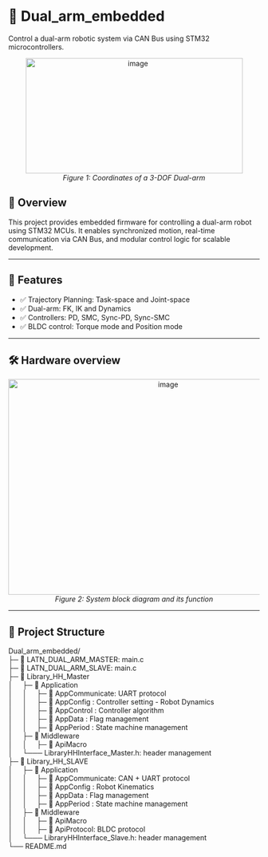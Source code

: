 # 🤖 Dual_arm_embedded
Control a dual-arm robotic system via CAN Bus using STM32 microcontrollers.

<p align="center">
  <img width="435" 
       height="231"
       alt="image"
       src="https://github.com/user-attachments/assets/c4bcd18a-4ee3-4f55-b150-ca67c0c89d87" />
  <br>
  <em>Figure 1: Coordinates of a 3-DOF Dual-arm</em>
</p>


## 🧠 Overview

This project provides embedded firmware for controlling a dual-arm robot using STM32 MCUs. It enables synchronized motion, real-time communication via CAN Bus, and modular control logic for scalable development.

---

## 🚀 Features

- ✅ Trajectory Planning: Task-space and Joint-space
- ✅ Dual-arm: FK, IK and Dynamics
- ✅ Controllers: PD, SMC, Sync-PD, Sync-SMC
- ✅ BLDC control: Torque mode and Position mode
---

## 🛠️ Hardware overview

<p align="center">
  <img width="625"
       height="432"
       alt="image"
       src="https://github.com/user-attachments/assets/2b0048c6-f7b0-4013-b958-1d01a6d20f30" />
  <br>
  <em>Figure 2: System block diagram and its function</em>
</p>

---

## 📁 Project Structure
Dual_arm_embedded/<br>
├─ 📂 LATN_DUAL_ARM_MASTER: main.c<br>
├─ 📂 LATN_DUAL_ARM_SLAVE: main.c<br>
├─ 📂 Library_HH_Master<br>
│ &nbsp; &nbsp; ├─ 📂 Application<br>
│ &nbsp; &nbsp; │ &nbsp; &nbsp;   ├─ 📂 AppCommunicate: UART protocol<br>
│ &nbsp; &nbsp; │ &nbsp; &nbsp;   ├─ 📂 AppConfig     : Controller setting - Robot Dynamics <br>
│ &nbsp; &nbsp; │ &nbsp; &nbsp;   ├─ 📂 AppControl    : Controller algorithm<br>
│ &nbsp; &nbsp; │ &nbsp; &nbsp;   ├─ 📂 AppData       : Flag management<br>
│ &nbsp; &nbsp; │ &nbsp; &nbsp;   ├─ 📂 AppPeriod     : State machine management<br>
│ &nbsp; &nbsp; ├─ 📂 Middleware<br>
│ &nbsp; &nbsp; │ &nbsp; &nbsp;   ├─ 📂 ApiMacro<br>
│ &nbsp; &nbsp; └─── LibraryHHInterface_Master.h: header management<br>
├─ 📂 Library_HH_SLAVE<br>
│ &nbsp; &nbsp; ├─ 📂 Application<br>
│ &nbsp; &nbsp; │ &nbsp; &nbsp;   ├─ 📂 AppCommunicate: CAN + UART protocol<br>
│ &nbsp; &nbsp; │ &nbsp; &nbsp;   ├─ 📂 AppConfig     : Robot Kinematics<br>
│ &nbsp; &nbsp; │ &nbsp; &nbsp;   ├─ 📂 AppData       : Flag management<br>
│ &nbsp; &nbsp; │ &nbsp; &nbsp;   ├─ 📂 AppPeriod     : State machine management<br>
│ &nbsp; &nbsp; ├─ 📂 Middleware<br>
│ &nbsp; &nbsp; │ &nbsp; &nbsp;   ├─ 📂 ApiMacro<br>
│ &nbsp; &nbsp; │ &nbsp; &nbsp;   ├─ 📂 ApiProtocol: BLDC protocol <br>
│ &nbsp; &nbsp; └─── LibraryHHInterface_Slave.h: header management<br>
└── README.md
